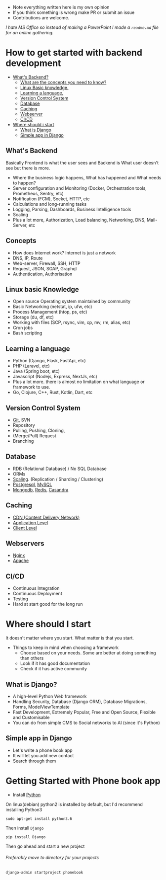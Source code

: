 - Note everything written here is my own opinion
- If you think something is wrong make PR or submit an issue
- Contributions are welcome.

*I hate MS Office so instead of making a PowerPoint I made a `readme.md` file for an online gathering.*

# How to get started with backend development

- [What's Backend?](#whats-backend)
  - [What are the concepts you need to know?](#concepts)
  - [Linux Basic knowledge.](#linux-basic-knowledge)
  - [Learning a language,](#learning-a-language)
  - [Version Control System](#version-control-system)
  - [Database](#database)
  - [Caching](#caching)
  - [Webserver](#webservers)
  - [CI/CD](#cicd)
- [Where should i start](#where-should-i-start)
  - [What is Django](#what-is-django)
  - [Simple app in Django](#simple-app-in-django)



## What's Backend
Basically Frontend is what the user sees and Backend is What user doesn't see but there is more.
- Where the business logic happens, What has happened and What needs to happen?
- Server configuration and Monitoring (Docker, Orchestration tools, Prometheus, Sentry, etc)
- Notification (FCM), Socket, HTTP, etc
- Calculations and long-running tasks
- Logging, Parsing, Dashboards, Business Intelligence tools
- Scaling
- Plus a lot more, Authorization, Load balancing, Networking, DNS, Mail-Server, etc

## Concepts
- How does Internet work? Internet is just a network
- DNS, IP, Route
- Web-server, Firewall, SSH, HTTP
- Request, JSON, SOAP, Graphql 
- Authentication, Authorisation

## Linux basic Knowledge
- Open source Operating system maintained by community
- Basic Networking (netstat, ip, ufw, etc)
- Process Management (htop, ps, etc)
- Storage (du, df, etc) 
- Working with files (SCP, rsync, vim, cp, mv, rm, alias, etc)
- Cron jobs
- Bash scripting

## Learning a language
- Python (Django, Flask, FastApi, etc)
- PHP (Laravel, etc)
- Java (Spring boot, etc)
- Javascript (Nodejs, Express, NextJs, etc)
- Plus a lot more. there is almost no limitation on what language or framework to use. 
- Go, Clojure, C++, Rust, Kotlin, Dart, etc

## Version Control System
- [Git](https://git-scm.com/), SVN
- Repository
- Pulling, Pushing, Cloning,
- (Merge/Pull) Request
- Branching

## Database
- RDB (Relational Database) / No SQL Database
- ORMs
- [Scaling](https://www.freecodecamp.org/news/understanding-database-scaling-patterns/). (Replication / Sharding / Clustering)
- [Postgresql](https://www.postgresql.org/), [MySQL](https://www.mysql.com/)
- [Mongodb](https://www.mongodb.com/), [Redis](https://redis.io/), [Casandra](https://cassandra.apache.org/)

## Caching
- [CDN (Content Delivery Network)](https://www.cloudflare.com/learning/cdn/what-is-a-cdn/)
- [Application Level](https://stackoverflow.com/questions/2963819/why-use-your-application-level-cache-if-database-already-provides-caching)
- [Client Level](https://developer.mozilla.org/en-US/docs/Web/HTTP/Caching)

## Webservers
- [Nginx](https://www.nginx.com/)
- [Apache](https://www.apache.org/)

## CI/CD
- Continuous Integration
- Continuous Deployment
- Testing
- Hard at start good for the long run

# Where should I start
It doesn't matter where you start. What matter is that you start.
- Things to keep in mind when choosing a framework 
    - Choose based on your needs. Some are better at doing something than others
    - Look if it has good documentation
    - Check if it has active community

## What is Django?
- A high-level Python Web framework
- Handling Security, Database (Django ORM), Database Migrations, Forms, ModelViewTemplate
- Fast Development, Extremely Popular, Free and Open Source, Flexible and Customisable
- You can do from simple CMS to Social networks to AI (since it's Python)

## Simple app in Django
- Let's write a phone book app
- It will let you add new contact
- Search through them

# Getting Started with Phone book app
- Install [Python](https://www.python.org/) 

On linux(debian) python2 is installed by default, but I'd recommend installing Python3

    sudo apt-get install python3.6

Then install `Django`

    pip install Django

Then go ahead and start a new project 
###### Preferably move to directory for your projects 

    django-admin startproject phonebook

